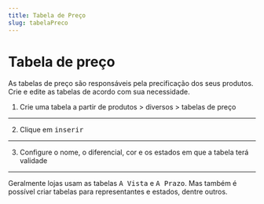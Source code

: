 ```yaml
---
title: Tabela de Preço
slug: tabelaPreco
---
```

# Tabela de preço
As tabelas de preço são responsáveis pela precificação dos seus produtos. Crie e edite as tabelas de acordo com sua necessidade.

1. Crie uma tabela a partir de produtos > diversos > tabelas de preço


---

2. Clique em <kbd>inserir</kbd>


---

3. Configure o nome, o diferencial, cor e os estados em que a tabela terá validade


---

Geralmente lojas usam as tabelas <kbd>A Vista</kbd> e <kbd>A Prazo</kbd>. Mas também é possível criar tabelas para representantes e estados, dentre outros.